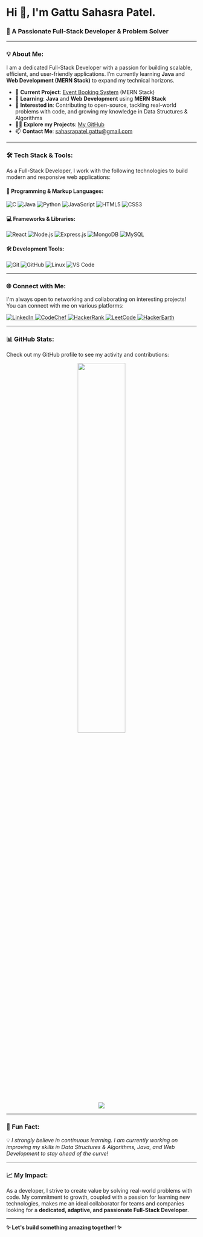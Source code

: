 # Hi 👋, I'm Gattu Sahasra Patel.
### 🚀 A Passionate Full-Stack Developer & Problem Solver

---

### 💡 About Me:
I am a dedicated Full-Stack Developer with a passion for building scalable, efficient, and user-friendly applications. I’m currently learning **Java** and **Web Development (MERN Stack)** to expand my technical horizons.

- 🔭 **Current Project**: [Event Booking System](https://github.com/sahasrapatel/Event_booking.git) (MERN Stack)
- 🌱 **Learning**: **Java** and **Web Development** using **MERN Stack**
- 💬 **Interested in**: Contributing to open-source, tackling real-world problems with code, and growing my knowledge in Data Structures & Algorithms
- 👨‍💻 **Explore my Projects**: [My GitHub](https://github.com/sahasrapatel?tab=repositories)
- 📫 **Contact Me**: [sahasrapatel.gattu@gmail.com](mailto:sahasrapatel.gattu@gmail.com)

---

### 🛠️ Tech Stack & Tools:
As a Full-Stack Developer, I work with the following technologies to build modern and responsive web applications:

#### 🚀 **Programming & Markup Languages**:
![C](https://img.shields.io/badge/-C-00599C?style=flat-square&logo=c&logoColor=white)
![Java](https://img.shields.io/badge/-Java-007396?style=flat-square&logo=java&logoColor=white)
![Python](https://img.shields.io/badge/-Python-3776AB?style=flat-square&logo=python&logoColor=white)
![JavaScript](https://img.shields.io/badge/-JavaScript-F7DF1E?style=flat-square&logo=javascript&logoColor=black)
![HTML5](https://img.shields.io/badge/-HTML5-E34F26?style=flat-square&logo=html5&logoColor=white)
![CSS3](https://img.shields.io/badge/-CSS3-1572B6?style=flat-square&logo=css3)

#### 💻 **Frameworks & Libraries**:
![React](https://img.shields.io/badge/-React-61DAFB?style=flat-square&logo=react&logoColor=black)
![Node.js](https://img.shields.io/badge/-Node.js-339933?style=flat-square&logo=node.js&logoColor=white)
![Express.js](https://img.shields.io/badge/-Express.js-000000?style=flat-square&logo=express&logoColor=white)
![MongoDB](https://img.shields.io/badge/-MongoDB-47A248?style=flat-square&logo=mongodb&logoColor=white)
![MySQL](https://img.shields.io/badge/-MySQL-4479A1?style=flat-square&logo=mysql&logoColor=white)

#### 🛠️ **Development Tools**:
![Git](https://img.shields.io/badge/-Git-F05032?style=flat-square&logo=git&logoColor=white)
![GitHub](https://img.shields.io/badge/-GitHub-181717?style=flat-square&logo=github)
![Linux](https://img.shields.io/badge/-Linux-FCC624?style=flat-square&logo=linux&logoColor=black)
![VS Code](https://img.shields.io/badge/-VS%20Code-007ACC?style=flat-square&logo=visual-studio-code&logoColor=white)

---

### 🌐 Connect with Me:
I'm always open to networking and collaborating on interesting projects! You can connect with me on various platforms:

<p align="left">
  <a href="https://linkedin.com/in/medhilesh-anthati" target="_blank">
    <img src="https://img.shields.io/badge/-LinkedIn-0077B5?style=flat-square&logo=linkedin&logoColor=white" alt="LinkedIn" />
  </a>
  <a href="https://www.codechef.com/users/sahasrapatel" target="_blank">
    <img src="https://img.shields.io/badge/-CodeChef-5B4638?style=flat-square&logo=codechef&logoColor=white" alt="CodeChef" />
  </a>
  <a href="https://www.hackerrank.com/sahasra patel" target="_blank">
    <img src="https://img.shields.io/badge/-HackerRank-2EC866?style=flat-square&logo=hackerrank&logoColor=white" alt="HackerRank" />
  </a>
  <a href="https://www.leetcode.com/sahasra07" target="_blank">
    <img src="https://img.shields.io/badge/-LeetCode-FFA116?style=flat-square&logo=leetcode&logoColor=white" alt="LeetCode" />
  </a>
  <a href="https://www.hackerearth.com/@sahasrapatel_ga1" target="_blank">
    <img src="https://img.shields.io/badge/-HackerEarth-323754?style=flat-square&logo=hackerearth&logoColor=white" alt="HackerEarth" />
  </a>
</p>

---

### 📊 GitHub Stats:
Check out my GitHub profile to see my activity and contributions:

<p align="center">
  <img src="https://github-readme-stats.vercel.app/api?username=Sahasra patel&show_icons=true&theme=tokyonight" width="50%" />
  <br/>
  <img src="https://nirzak-streak-stats.vercel.app/?user=Roh1121&theme=dark&hide_border=false" />
</p>

---

### 🚀 Fun Fact:
💡 *I strongly believe in continuous learning. I am currently working on improving my skills in Data Structures & Algorithms, Java, and Web Development to stay ahead of the curve!*

---

### 📈 My Impact:

As a developer, I strive to create value by solving real-world problems with code. My commitment to growth, coupled with a passion for learning new technologies, makes me an ideal collaborator for teams and companies looking for a **dedicated, adaptive, and passionate Full-Stack Developer**.

---

**✨ Let's build something amazing together! ✨**
